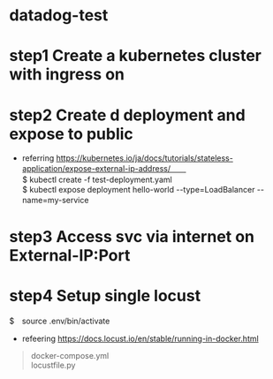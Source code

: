 # datadog-test

# step1 Create a kubernetes cluster with ingress on

# step2 Create d deployment and expose to public
 * referring https://kubernetes.io/ja/docs/tutorials/stateless-application/expose-external-ip-address/　　<br>
 $ kubectl create -f test-deployment.yaml　　<br>
 $ kubectl expose deployment hello-world --type=LoadBalancer --name=my-service　　<br>
 
# step3 Access svc via internet on External-IP:Port
 
# step4 Setup single locust
  $　source .env/bin/activate <user virtual env>  
  * refeering https://docs.locust.io/en/stable/running-in-docker.html <br>
  > docker-compose.yml <br>
  > locustfile.py <br>
 
